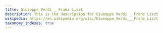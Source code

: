 ```yaml
---
title: Giuseppe Verdi _ Franz Liszt
description: This is the description for Giuseppe Verdi _ Franz Liszt
wikipedia: https://en.wikipedia.org/wiki/Giuseppe_Verdi___Franz_Liszt
taxonomy_indexes: true
---
```

